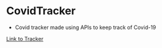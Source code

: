 # CovidTracker

- Covid tracker made using APIs to keep track of Covid-19

[Link to Tracker](https://godslayer201.github.io/Covid19-tracker/)
